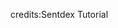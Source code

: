 
credits:Sentdex Tutorial <a href = "https://pythonprogramming.net/basic-webapp-tutorial-tensorflowjs"/></a>
